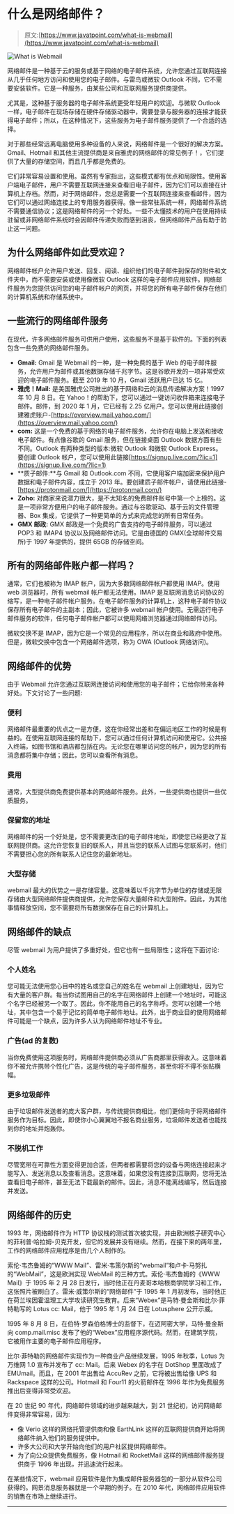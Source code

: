 # 什么是网络邮件？

> 原文:[https://www.javatpoint.com/what-is-webmail](https://www.javatpoint.com/what-is-webmail)

![What is Webmail](../Images/c5d3d1a199c90eaf722c91f4b475b2c3.png)

网络邮件是一种基于云的服务或基于网络的电子邮件系统，允许您通过互联网连接从几乎任何地方访问和使用您的电子邮件。与雷鸟或微软 Outlook 不同，它不需要安装软件。它是一种服务，由某些公司和互联网服务提供商提供。

尤其是，这种基于服务器的电子邮件系统更受年轻用户的欢迎。与微软 Outlook 一样，电子邮件在现场存储在硬件存储驱动器中，需要登录与服务器的连接才能获得电子邮件；所以，在这种情况下，这些服务为电子邮件服务提供了一个合适的选择。

对于那些经常远离电脑使用多种设备的人来说，网络邮件是一个很好的解决方案。Gmail、Hotmail 和其他主流提供商是来自雅虎的网络邮件的常见例子！，它们提供了大量的存储空间，而且几乎都是免费的。

它们非常容易设置和使用。虽然有专家指出，这些模式都有优点和局限性。使用客户端电子邮件，用户不需要互联网连接来查看旧电子邮件，因为它们可以直接在计算机上存档。然而，对于网络邮件，您总是需要一个互联网连接来查看邮件，因为它们可以通过网络连接上的专用服务器获得。像一些常驻系统一样，网络邮件系统不需要通信协议；这是网络邮件的另一个好处。一些不太懂技术的用户在使用持续驻留或非网络邮件系统时会因邮件传递失败而感到沮丧，但网络邮件产品有助于防止这一问题。

## 为什么网络邮件如此受欢迎？

网络邮件帐户允许用户发送、回复、阅读、组织他们的电子邮件到保存的附件和文件夹中，而不需要安装或使用像微软 Outlook 这样的电子邮件应用软件。网络邮件服务为您提供访问您的电子邮件帐户的网页，并将您的所有电子邮件保存在他们的计算机系统和存储系统中。

## 一些流行的网络邮件服务

在现代，许多网络邮件服务可供用户使用，这些服务不是基于软件的。下面的列表包含一些免费的网络邮件服务。

*   **Gmail:** Gmail 是 Webmail 的一种，是一种免费的基于 Web 的电子邮件服务，允许用户为邮件或其他数据存储千兆字节。这是谷歌开发的一项非常受欢迎的电子邮件服务。截至 2019 年 10 月，Gmail 活跃用户已达 15 亿。
*   **雅虎！Mail:** 是美国雅虎公司推出的基于网络和云的消息传递解决方案！1997 年 10 月 8 日。在 Yahoo！的帮助下，您可以通过一键访问收件箱来连接电子邮件。邮件，到 2020 年 1 月，它已经有 2.25 亿用户。您可以使用此链接创建雅虎账户-[https://overview.mail.yahoo.com/](https://overview.mail.yahoo.com/)
*   **com:** 这是一个免费的基于网络的电子邮件服务，允许你在电脑上发送和接收电子邮件。有点像谷歌的 Gmail 服务，但在链接桌面 Outlook 数据方面有些不同。Outlook 有两种类型的版本:微软 Outlook 和微软 Outlook Express。要创建 Outlook 帐户，您可以使用此链接[https://signup.live.com/?lic=1](https://signup.live.com/?lic=1)
*   **质子邮件:**与 Gmail 和 Outlook.com 不同，它使用客户端加密来保护用户数据和电子邮件内容，成立于 2013 年。要创建质子邮件帐户，请使用此链接-[https://protonmail.com/](https://protonmail.com/)
*   **Zoho:** 对商家来说潜力很大，是不太知名的免费邮件账号中第一个上榜的。这是一项非常方便用户的电子邮件服务。通过与谷歌驱动、基于云的文件管理器、Box 集成，它提供了一种更简单的方式来完成您的所有日常任务。
*   **GMX 邮政:** GMX 邮政是一个免费的广告支持的电子邮件服务，可以通过 POP3 和 IMAP4 协议以及网络邮件访问。它是由德国的 GMX(全球邮件交易所)于 1997 年提供的，提供 65GB 的存储空间。

## 所有的网络邮件账户都一样吗？

通常，它们也被称为 IMAP 帐户，因为大多数网络邮件帐户都使用 IMAP。使用 web 浏览器时，所有 webmail 帐户都无法使用。IMAP 是互联网消息访问协议的缩写，是一种电子邮件帐户服务。在电子邮件服务的计算机上，这种电子邮件协议保存所有电子邮件的主副本；因此，它被许多 webmail 帐户使用。无需运行电子邮件服务的软件，任何电子邮件帐户都可以使用网络浏览器通过网络邮件访问。

微软交换不是 IMAP，因为它是一个常见的应用程序，所以在商业和政府中使用。但是，微软交换中包含一个网络邮件选项，称为 OWA (Outlook 网络访问)。

## 网络邮件的优势

由于 Webmail 允许您通过互联网连接访问和使用您的电子邮件；它给你带来各种好处。下文讨论了一些问题:

### 便利

网络邮件最重要的优点之一是方便，这在你经常出差和在偏远地区工作的时候是有益的。在使用互联网连接的帮助下，您可以通过任何计算机访问和使用它。公共接入终端，如图书馆和酒店都包括在内。无论您在哪里访问您的帐户，因为您的所有消息都将集中存储；因此，您可以查看所有消息。

### 费用

通常，大型提供商免费提供基本的网络邮件服务。此外，一些提供商也提供一些优质服务。

### 保留您的地址

网络邮件的另一个好处是，您不需要更改旧的电子邮件地址，即使您已经更改了互联网提供商。这允许您恢复旧的联系人，并且当您的联系人试图与您联系时，他们不需要担心您的所有联系人记住您的最新地址。

### 大型存储

webmail 最大的优势之一是存储容量。这意味着以千兆字节为单位的存储或无限存储由大型网络邮件提供商提供，允许您保存大量邮件和大型附件。因此，为其他事情释放空间，您不需要将所有数据保存在自己的计算机上。

## 网络邮件的缺点

尽管 webmail 为用户提供了多重好处，但它也有一些局限性；这将在下面讨论:

### 个人姓名

您可能无法使用您心目中的姓名或您自己的姓名在 webmail 上创建地址，因为它有大量的客户群。每当你试图用自己的名字在网络邮件上创建一个地址时，可能这个名字已经被另一个取了。因此，你不能用自己的名字称呼。您可以创建一个地址，其中包含一个易于记忆的简单电子邮件地址。此外，出于商业目的使用网络邮件可能是一个缺点，因为许多人认为网络邮件地址不专业。

### 广告(ad 的复数)

当你免费使用这项服务时，网络邮件提供商必须从广告商那里获得收入。这意味着你不被允许携带个性化广告，这是传统的电子邮件服务，甚至你将不得不张贴横幅。

### 更多垃圾邮件

由于垃圾邮件发送者的庞大客户群，与传统提供商相比，他们更倾向于将网络邮件服务作为目标。因此，即使你小心翼翼地不报名商业服务，垃圾邮件发送者也能找到你的地址并炮轰你。

### 不脱机工作

尽管宽带在可靠性方面变得更加合适，但两者都需要将您的设备与网络连接起来才能写入、发送消息以及查看消息。这意味着，如果您没有连接到互联网，您将无法查看旧电子邮件，甚至无法下载最新的邮件。因此，消息不能离线编写，然后连接并发送。

## 网络邮件的历史

1993 年，网络邮件作为 HTTP 协议栈的测试首次被实现，并由欧洲核子研究中心的菲利普·哈拉姆-贝克开发，但它的发展并没有继续。然而，在接下来的两年里，工作的网络邮件应用程序是由几个人制作的。

索伦·韦杰鲁姆的“WWW Mail”、雷米·韦策尔斯的“webmail”和卢卡·马努扎的“WebMail”，这是欧洲实现 WebMail 的三种方式。索伦·韦杰鲁姆的《WWW Mail》于 1995 年 2 月 28 日发行，当时他正在丹麦哥本哈根商学院学习和工作，这张照片被刷白了。雷米·威策尔斯的“网络邮件”于 1995 年 1 月初发布，当时他正在荷兰埃因霍温理工大学攻读研究生教育。后来“Webex”是马特·曼金斯和比尔·菲特勒写的 Lotus cc: Mail，他于 1995 年 1 月 24 日在 Lotusphere 公开示威。

1995 年 8 月 8 日，在伯特·罗森伯格博士的监督下，在迈阿密大学，马特·曼金斯向 comp.mail.misc 发布了他的“Webex”应用程序源代码。然而，在建筑学院，它被用作主要的电子邮件应用程序。

比尔·菲特勒的网络邮件实现作为一种商业产品继续发展，1995 年秋季，Lotus 为万维网 1.0 宣布并发布了 cc: Mail。后来 Webex 的名字在 DotShop 里面改成了 EMUmail。而且，在 2001 年出售给 AccuRev 之前，它将被出售给像 UPS 和 Rackspace 这样的公司。Hotmail 和 Four11 的火箭邮件在 1996 年作为免费服务推出后变得非常受欢迎。

在 20 世纪 90 年代，网络邮件领域的进步越来越大，到 21 世纪初，访问网络邮件变得非常容易，因为:

*   像 Verio 这样的网络托管提供商和像 EarthLink 这样的互联网提供商开始将网络邮件纳入他们的服务提供中。
*   许多大公司和大学开始向他们的用户社区提供网络邮件。
*   为了向公众提供免费服务，像 Hotmail 和 RocketMail 这样的网络邮件服务提供商于 1996 年出现，并迅速流行起来。

在某些情况下，webmail 应用软件是作为集成邮件服务器包的一部分从软件公司获得的。网景消息服务器就是一个早期的例子。在 2010 年代，网络邮件应用软件的销售在市场上继续进行。

* * *